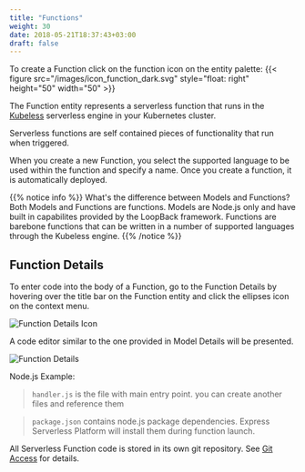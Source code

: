 ```yaml
---
title: "Functions"
weight: 30
date: 2018-05-21T18:37:43+03:00
draft: false
---
```


To create a Function click on the function icon on the entity palette: {{< figure src="/images/icon_function_dark.svg" style="float: right" height="50" width="50" >}}

The Function entity represents a serverless function that runs in the [Kubeless](https://kubeless.io) serverless engine in your Kubernetes cluster.

Serverless functions are self contained pieces of functionality that run when triggered.

When you create a new Function, you select the supported language to be used within the function and specify a name.  Once you create a function, it is automatically deployed.

{{% notice info %}}
What's the difference between Models and Functions?  Both Models and Functions are functions.  Models are Node.js only and have built in capabilites provided by the LoopBack framework. Functions are barebone functions that can be written in a number of supported languages through the Kubeless engine.
{{% /notice %}}

## Function Details
To enter code into the body of a Function, go to the Function Details by hovering over the title bar on the Function entity and click the ellipses icon on the context menu.

![Function Details Icon](/images/function_details_icon.png)

A code editor similar to the one provided in Model Details will be presented.

![Function Details](/images/function_details.png)

Node.js Example:

> `handler.js` is the file with main entry point. you can create another files and reference them

> `package.json` contains node.js package dependencies. Express Serverless Platform will install them during function launch.

 All Serverless Function code is stored in its own git repository. See [Git Access](/user-guide/git-access) for details.
